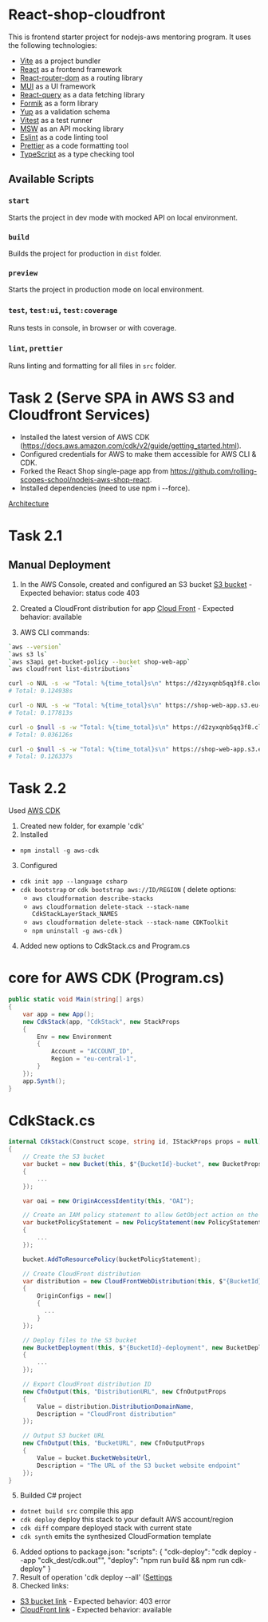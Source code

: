 # React-shop-cloudfront

This is frontend starter project for nodejs-aws mentoring program. It uses the following technologies:

- [Vite](https://vitejs.dev/) as a project bundler
- [React](https://beta.reactjs.org/) as a frontend framework
- [React-router-dom](https://reactrouterdotcom.fly.dev/) as a routing library
- [MUI](https://mui.com/) as a UI framework
- [React-query](https://react-query-v3.tanstack.com/) as a data fetching library
- [Formik](https://formik.org/) as a form library
- [Yup](https://github.com/jquense/yup) as a validation schema
- [Vitest](https://vitest.dev/) as a test runner
- [MSW](https://mswjs.io/) as an API mocking library
- [Eslint](https://eslint.org/) as a code linting tool
- [Prettier](https://prettier.io/) as a code formatting tool
- [TypeScript](https://www.typescriptlang.org/) as a type checking tool

## Available Scripts

### `start`

Starts the project in dev mode with mocked API on local environment.

### `build`

Builds the project for production in `dist` folder.

### `preview`

Starts the project in production mode on local environment.

### `test`, `test:ui`, `test:coverage`

Runs tests in console, in browser or with coverage.

### `lint`, `prettier`

Runs linting and formatting for all files in `src` folder.

# Task 2 (Serve SPA in AWS S3 and Cloudfront Services)

+ Installed the latest version of AWS CDK (https://docs.aws.amazon.com/cdk/v2/guide/getting_started.html).
+ Configured credentials for AWS to make them accessible for AWS CLI & CDK.
+ Forked the React Shop single-page app from https://github.com/rolling-scopes-school/nodejs-aws-shop-react.
+ Installed dependencies (need to use npm i --force).

[Architecture](https://github.com/Tati-Moon/nodejs-aws-shop-react/blob/feature/task2/Architecture.pdf)

# Task 2.1
## Manual Deployment

1) In the AWS Console, created and configured an S3 bucket
[S3 bucket](https://shop-web-app.s3.eu-central-1.amazonaws.com/index.html/)  - Expected behavior: status code 403

2) Created a CloudFront distribution for app 
[Cloud Front](https://d2zyxqnb5qq3f8.cloudfront.net/) - Expected behavior: available

3) AWS CLI commands:
```sh
`aws --version`
`aws s3 ls`
`aws s3api get-bucket-policy --bucket shop-web-app`
`aws cloudfront list-distributions`
```
```sh
curl -o NUL -s -w "Total: %{time_total}s\n" https://d2zyxqnb5qq3f8.cloudfront.net
# Total: 0.124938s

curl -o NUL -s -w "Total: %{time_total}s\n" https://shop-web-app.s3.eu-central-1.amazonaws.com/index.html
# Total: 0.177813s

curl -o $null -s -w "Total: %{time_total}s\n" https://d2zyxqnb5qq3f8.cloudfront.net
# Total: 0.036126s

curl -o $null -s -w "Total: %{time_total}s\n" https://shop-web-app.s3.eu-central-1.amazonaws.com/index.html
# Total: 0.126337s
```

# Task 2.2

Used [AWS CDK](https://docs.aws.amazon.com/cdk/api/v2/docs/aws-construct-library.html)
1) Created new folder, for example 'cdk'
2) Installed 
* `npm install -g aws-cdk`
3) Configured 
* `cdk init app --language csharp`
* `cdk bootstrap` or `cdk bootstrap aws://ID/REGION`
 (
    delete options: 
    * `aws cloudformation describe-stacks`
    * `aws cloudformation delete-stack --stack-name CdkStackLayerStack_NAMES`
    * `aws cloudformation delete-stack --stack-name CDKToolkit`
    * `npm uninstall -g aws-cdk`
)
4) Added new options to CdkStack.cs and Program.cs
# core for AWS CDK (Program.cs)
```csharp
public static void Main(string[] args)
{
    var app = new App();
    new CdkStack(app, "CdkStack", new StackProps
    {
        Env = new Environment
        {
            Account = "ACCOUNT_ID",
            Region = "eu-central-1",
        }
    });
    app.Synth();
}
```
# CdkStack.cs
```csharp
internal CdkStack(Construct scope, string id, IStackProps props = null) : base(scope, id, props)
{
    // Create the S3 bucket
    var bucket = new Bucket(this, $"{BucketId}-bucket", new BucketProps
    {
        ...
    });

    var oai = new OriginAccessIdentity(this, "OAI");

    // Create an IAM policy statement to allow GetObject action on the S3 bucket
    var bucketPolicyStatement = new PolicyStatement(new PolicyStatementProps
    {
        ...
    });

    bucket.AddToResourcePolicy(bucketPolicyStatement);

    // Create CloudFront distribution
    var distribution = new CloudFrontWebDistribution(this, $"{BucketId}-distribution", new CloudFrontWebDistributionProps
    {
        OriginConfigs = new[]
        {
          ...
        }
    });

    // Deploy files to the S3 bucket
    new BucketDeployment(this, $"{BucketId}-deployment", new BucketDeploymentProps
    {
        ...
    });

    // Export CloudFront distribution ID
    new CfnOutput(this, "DistributionURL", new CfnOutputProps
    {
        Value = distribution.DistributionDomainName,
        Description = "CloudFront distribution"
    });

    // Output S3 bucket URL
    new CfnOutput(this, "BucketURL", new CfnOutputProps
    {
        Value = bucket.BucketWebsiteUrl,
        Description = "The URL of the S3 bucket website endpoint"
    });
}
```

5) Builded C# project
* `dotnet build src` compile this app
* `cdk deploy`       deploy this stack to your default AWS account/region
* `cdk diff`         compare deployed stack with current state
* `cdk synth`        emits the synthesized CloudFormation template
6) Added options to package.json:
   "scripts": {
    "cdk-deploy": "cdk deploy --app \"cdk_dest/cdk.out\"",
    "deploy": "npm run build && npm run cdk-deploy"
    }
7) Result of operation  'cdk deploy --all'
([Settings](https://github.com/Tati-Moon/nodejs-aws-shop-react/blob/feature/task2/img.png)
8) Checked links:
- [S3 bucket link](http://shop-web-app-automated.s3-website.eu-central-1.amazonaws.com/) - Expected behavior: 403 error
- [CloudFront link](https://dfmqzjmg0ul9o.cloudfront.net/) - Expected behavior: available
